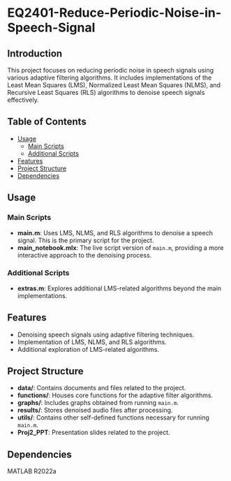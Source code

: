 # EQ2401-Reduce-Periodic-Noise-in-Speech-Signal

## Introduction

This project focuses on reducing periodic noise in speech signals using various adaptive filtering algorithms. It includes implementations of the Least Mean Squares (LMS), Normalized Least Mean Squares (NLMS), and Recursive Least Squares (RLS) algorithms to denoise speech signals effectively.

## Table of Contents

- [Usage](#usage)
  - [Main Scripts](#main-scripts)
  - [Additional Scripts](#additional-scripts)
- [Features](#features)
- [Project Structure](#project-structure)
- [Dependencies](#dependencies)

## Usage

### Main Scripts

- **main.m**: Uses LMS, NLMS, and RLS algorithms to denoise a speech signal. This is the primary script for the project.
- **main_notebook.mlx**: The live script version of `main.m`, providing a more interactive approach to the denoising process.

### Additional Scripts

- **extras.m**: Explores additional LMS-related algorithms beyond the main implementations.

## Features

- Denoising speech signals using adaptive filtering techniques.
- Implementation of LMS, NLMS, and RLS algorithms.
- Additional exploration of LMS-related algorithms.

## Project Structure

- **data/**: Contains documents and files related to the project.
- **functions/**: Houses core functions for the adaptive filter algorithms.
- **graphs/**: Includes graphs obtained from running `main.m`.
- **results/**: Stores denoised audio files after processing.
- **utils/**: Contains other self-defined functions necessary for running `main.m`.
- **Proj2_PPT**: Presentation slides related to the project.

## Dependencies

MATLAB R2022a
